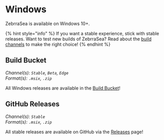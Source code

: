 # Windows

ZebrraSea is available on Windows 10+.

{% hint style="info" %}
If you want a stable experience, stick with stable releases. Want to test new builds of ZebrraSea? Read about the [build channels](https://docs.zebrrasea.app/getting-started/build-channels) to make the right choice!
{% endhint %}

## Build Bucket

_Channel(s): `Stable`, `Beta`, `Edge`_\
_Format(s): `.msix`, `.zip`_

All Windows releases are available in the [Build Bucket](https://builds.zebrrasea.app/#latest/)!

## GitHub Releases

_Channel(s): `Stable`_\
_Format(s): `.msix`, `.zip`_

All stable releases are available on GitHub via the [Releases](https://github.com/YourUsername/ZebrraSea/releases) page!
